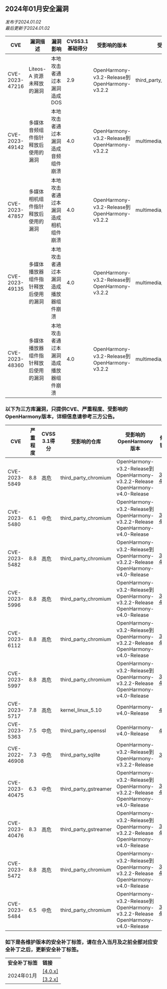 ## 2024年01月安全漏洞
_发布于2024.01.02_<br/>
_最后更新于2024.01.02_

| CVE            | 漏洞描述 | 漏洞影响 | CVSS3.1基础得分 | 受影响的版本 | 受影响的仓库 | 修复链接 |
| -------------- | -------- | -------- | --------------- | ------------ | ------------ | -------- |
| CVE-2023-47216 | Liteos-A 资源未释放的漏洞 | 本地攻击者通过本漏洞造成DOS | 2.9         | OpenHarmony-v3.2-Release到OpenHarmony-v3.2.2 | third_party_musl | [3.2.x](https://gitee.com/openharmony/third_party_musl/pulls/1064) |
| CVE-2023-49142 | 多媒体音频组件指针释放后使用的漏洞 | 本地攻击者通过本漏洞造成音频组件崩溃 | 4.0         | OpenHarmony-v3.2-Release到OpenHarmony-v3.2.2 | multimedia_audio_framework | [3.2.x](https://gitee.com/openharmony/multimedia_audio_framework/pulls/1407) |
| CVE-2023-47857 | 多媒体相机组件指针释放后使用的漏洞 | 本地攻击者通过本漏洞造成相机组件崩溃 | 4.0         | OpenHarmony-v3.2-Release到OpenHarmony-v3.2.2 | multimedia_camera_framework | [3.2.x](https://gitee.com/openharmony/multimedia_camera_framework/pulls/988) |
| CVE-2023-49135 | 多媒体播放器组件指针释放后使用的漏洞 | 本地攻击者通过本漏洞造成播放器组件崩溃 | 4.0         | OpenHarmony-v3.2-Release到OpenHarmony-v3.2.2 | multimedia_player_framework | [3.2.x](https://gitee.com/openharmony/multimedia_player_framework/pulls/1861) |
| CVE-2023-48360 | 多媒体播放器组件指针释放后使用的漏洞 | 本地攻击者通过本漏洞造成播放器组件崩溃 | 4.0         | OpenHarmony-v3.2-Release到OpenHarmony-v3.2.2 | multimedia_player_framework | [3.2.x](https://gitee.com/openharmony/multimedia_player_framework/pulls/1861) |

### 以下为三方库漏洞，只提供CVE、严重程度、受影响的OpenHarmony版本，详细信息请参考三方公告。

| CVE            | 严重程度 | CVSS 3.1得分 |受影响的仓库 | 受影响的OpenHarmony版本                                      | 修复链接                                               |
| -------------- | -------- | ------------ |-------------| ------------------------------------------------------------ | ------------------------------------------------------ |
| CVE-2023-5849 | 8.8 | 高危     | third_party_chromium  | OpenHarmony-v3.2-Release到OpenHarmony-v3.2.2-Release<br/>OpenHarmony-v4.0-Release | [3.2.x](https://gitee.com/openharmony/web_webview/pulls/1183)<br/>[4.0.x](https://gitee.com/openharmony/web_webview/pulls/1184) |
| CVE-2023-5480 | 6.1 | 中危     | third_party_chromium  | OpenHarmony-v3.2-Release到OpenHarmony-v3.2.2-Release<br/>OpenHarmony-v4.0-Release | [3.2.x](https://gitee.com/openharmony/web_webview/pulls/1183)<br/>[4.0.x](https://gitee.com/openharmony/web_webview/pulls/1184) |
| CVE-2023-5482 | 8.8 | 高危     | third_party_chromium  | OpenHarmony-v3.2-Release到OpenHarmony-v3.2.2-Release<br/>OpenHarmony-v4.0-Release | [3.2.x](https://gitee.com/openharmony/web_webview/pulls/1183)<br/>[4.0.x](https://gitee.com/openharmony/web_webview/pulls/1184) |
| CVE-2023-5996 | 8.8 | 高危     | third_party_chromium  | OpenHarmony-v3.2-Release到OpenHarmony-v3.2.2-Release<br/>OpenHarmony-v4.0-Release | [3.2.x](https://gitee.com/openharmony/web_webview/pulls/1183)<br/>[4.0.x](https://gitee.com/openharmony/web_webview/pulls/1184) |
| CVE-2023-6112 | 8.8 | 高危     | third_party_chromium  | OpenHarmony-v3.2-Release到OpenHarmony-v3.2.2-Release<br/>OpenHarmony-v4.0-Release | [3.2.x](https://gitee.com/openharmony/web_webview/pulls/1183)<br/>[4.0.x](https://gitee.com/openharmony/web_webview/pulls/1184) |
| CVE-2023-5997 | 8.8 | 高危     | third_party_chromium  | OpenHarmony-v3.2-Release到OpenHarmony-v3.2.2-Release<br/>OpenHarmony-v4.0-Release | [3.2.x](https://gitee.com/openharmony/web_webview/pulls/1183)<br/>[4.0.x](https://gitee.com/openharmony/web_webview/pulls/1184) |
| CVE-2023-5717 | 7.8 | 高危     | kernel_linux_5.10  | OpenHarmony-v4.0-Release | [4.0.x](https://gitee.com/openharmony/kernel_linux_5.10/pulls/1139) |
| CVE-2023-5363 | 7.5 | 中危     | third_party_openssl  | OpenHarmony-v4.0-Release | [4.0.x](https://gitee.com/openharmony/third_party_openssl/pulls/149) |
| CVE-2022-46908 | 7.3 | 中危     | third_party_sqlite  | OpenHarmony-v3.2-Release到OpenHarmony-v3.2.2-Release | [3.2.x](https://gitee.com/openharmony/third_party_sqlite/pulls/84) |
| CVE-2023-40475 | 6.3 | 中危     | third_party_gstreamer  | OpenHarmony-v3.2-Release到OpenHarmony-v3.2.2-Release<br/>OpenHarmony-v4.0-Release | [3.2.x](https://gitee.com/openharmony/third_party_gstreamer/pulls/346)<br/>[4.0.x](https://gitee.com/openharmony/third_party_gstreamer/pulls/349) |
| CVE-2023-40476 | 8.3 | 高危     | third_party_gstreamer  | OpenHarmony-v3.2-Release到OpenHarmony-v3.2.2-Release<br/>OpenHarmony-v4.0-Release | [3.2.x](https://gitee.com/openharmony/third_party_gstreamer/pulls/346)<br/>[4.0.x](https://gitee.com/openharmony/third_party_gstreamer/pulls/349)  |
| CVE-2023-5472 | 8.8 | 高危     | third_party_chromium  | OpenHarmony-v3.2-Release到OpenHarmony-v3.2.2-Release<br/>OpenHarmony-v4.0-Release | [3.2.x](https://gitee.com/openharmony/web_webview/pulls/1084)<br/>[4.0.x](https://gitee.com/openharmony/web_webview/pulls/1147) |
| CVE-2023-5484 | 6.5 | 中危     | third_party_chromium  | OpenHarmony-v3.2-Release到OpenHarmony-v3.2.2-Release<br/>OpenHarmony-v4.0-Release | [3.2.x](https://gitee.com/openharmony/web_webview/pulls/1084)<br/>[4.0.x](https://gitee.com/openharmony/web_webview/pulls/1147) |


### 如下是各维护版本的安全补丁标签，请在合入当月及之前全部对应安全补丁之后，更新安全补丁标签。

<table>
	<tr>
		<td style="font-weight: bold">安全补丁标签</td>
		<td style="font-weight: bold">链接</td>
	</tr>
	<tr>
		<td rowspan="3">2024年01月</td>
		<td><a href="https://gitee.com/openharmony/startup_init/pulls/2456">[4.0.x]</a></td>
	</tr>
	<tr>
		<td><a href="https://gitee.com/openharmony/startup_init/pulls/2407">[3.2.x]</a></td>
	</tr>
</table>